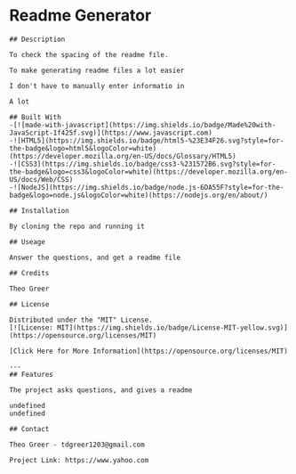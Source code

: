 # Readme Generator

    ## Description
    
    To check the spacing of the readme file.

    To make generating readme files a lot easier

    I don't have to manually enter informatio in

    A lot

    ## Built With
    -[![made-with-javascript](https://img.shields.io/badge/Made%20with-JavaScript-1f425f.svg)](https://www.javascript.com)
    -![HTML5](https://img.shields.io/badge/html5-%23E34F26.svg?style=for-the-badge&logo=html5&logoColor=white)(https://developer.mozilla.org/en-US/docs/Glossary/HTML5)
    -![CSS3](https://img.shields.io/badge/css3-%231572B6.svg?style=for-the-badge&logo=css3&logoColor=white)(https://developer.mozilla.org/en-US/docs/Web/CSS)
    -![NodeJS](https://img.shields.io/badge/node.js-6DA55F?style=for-the-badge&logo=node.js&logoColor=white)(https://nodejs.org/en/about/)
    
    ## Installation

    By cloning the repo and running it

    ## Useage

    Answer the questions, and get a readme file

    ## Credits

    Theo Greer

    ## License

    Distributed under the "MIT" License.
    [![License: MIT](https://img.shields.io/badge/License-MIT-yellow.svg)](https://opensource.org/licenses/MIT)

    [Click Here for More Information](https://opensource.org/licenses/MIT)
    
    ---
    ## Features

    The project asks questions, and gives a readme

    undefined
    undefined

    ## Contact

    Theo Greer - tdgreer1203@gmail.com

    Project Link: https://www.yahoo.com